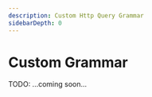 ```yaml
---
description: Custom Http Query Grammar
sidebarDepth: 0
---
```


# Custom Grammar

TODO: ...coming soon...
